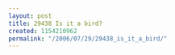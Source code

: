 ```yaml
---
layout: post
title: 29438 Is it a bird?
created: 1154210962
permalink: "/2006/07/29/29438_is_it_a_bird/"
---
```


